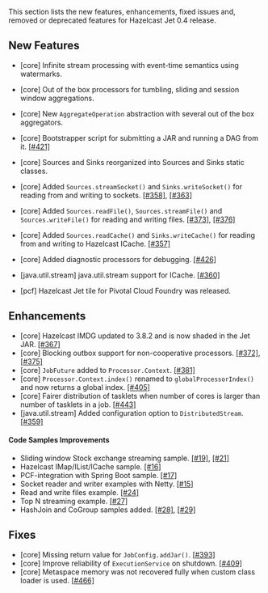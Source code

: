 

This section lists the new features, enhancements, fixed issues and, removed or deprecated features for Hazelcast Jet 0.4 release.

## New Features


- [core] Infinite stream processing with event-time semantics using watermarks.
- [core] Out of the box processors for tumbling, sliding and session window aggregations. 
- [core] New `AggregateOperation` abstraction with several out of the box aggregators.
- [core] Bootstrapper script for submitting a JAR and running a DAG from it. [[#421]](https://github.com/hazelcast/hazelcast-jet/pull/421)
- [core] Sources and Sinks reorganized into Sources and Sinks static classes.
- [core] Added `Sources.streamSocket()` and `Sinks.writeSocket()` for reading from and writing to sockets. [[#358]](https://github.com/hazelcast/hazelcast-jet/pull/358), [[#363]](https://github.com/hazelcast/hazelcast-jet/pull/363)
- [core] Added `Sources.readFile()`, `Sources.streamFile()` and `Sources.writeFile()` for reading and writing files. [[#373]](https://github.com/hazelcast/hazelcast-jet/pull/373), [[#376]](https://github.com/hazelcast/hazelcast-jet/pull/376)
- [core] Added `Sources.readCache()` and `Sinks.writeCache()` for reading from and writing to Hazelcast ICache. [[#357]](https://github.com/hazelcast/hazelcast-jet/pull/357)
- [core] Added diagnostic processors for debugging. [[#426]](https://github.com/hazelcast/hazelcast-jet/pull/426) 

- [java.util.stream] java.util.stream support for ICache. [[#360]](https://github.com/hazelcast/hazelcast-jet/pull/360)
- [pcf] Hazelcast Jet tile for Pivotal Cloud Foundry was released.



## Enhancements


- [core] Hazelcast IMDG updated to 3.8.2 and is now shaded in the Jet JAR. [[#367]](https://github.com/hazelcast/hazelcast-jet/pull/367)
- [core] Blocking outbox support for non-cooperative processors. [[#372]](https://github.com/hazelcast/hazelcast-jet/pull/372), [[#375]](https://github.com/hazelcast/hazelcast-jet/pull/375)
- [core] `JobFuture` added to `Processor.Context`. [[#381]](https://github.com/hazelcast/hazelcast-jet/pull/381)
- [core] `Processor.Context.index()` renamed to `globalProcessorIndex()` and now returns a global index. [[#405]](https://github.com/hazelcast/hazelcast-jet/pull/405)
- [core] Fairer distribution of tasklets when number of cores is larger than number of tasklets in a job. [[#443]](https://github.com/hazelcast/hazelcast-jet/pull/443)
- [java.util.stream] Added configuration option to `DistributedStream`. [[#359]](https://github.com/hazelcast/hazelcast-jet/pull/359)

#### Code Samples Improvements

- Sliding window Stock exchange streaming sample. [[#19]](https://github.com/hazelcast/hazelcast-jet-code-samples/pull/19), [[#21]](https://github.com/hazelcast/hazelcast-jet-code-samples/pull/21)
- Hazelcast IMap/IList/ICache sample. [[#16]](https://github.com/hazelcast/hazelcast-jet-code-samples/pull/16)
- PCF-integration with Spring Boot sample. [[#17]](https://github.com/hazelcast/hazelcast-jet-code-samples/pull/17)
- Socket reader and writer examples with Netty. [[#15]](https://github.com/hazelcast/hazelcast-jet-code-samples/pull/15)
- Read and write files example. [[#24]](https://github.com/hazelcast/hazelcast-jet-code-samples/pull/24)
- Top N streaming example. [[#27]](https://github.com/hazelcast/hazelcast-jet-code-samples/pull/27)
- HashJoin and CoGroup samples added. [[#28]](https://github.com/hazelcast/hazelcast-jet-code-samples/pull/28), [[#29]](https://github.com/hazelcast/hazelcast-jet-code-samples/pull/29)


## Fixes

- [core] Missing return value for `JobConfig.addJar()`. [[#393]](https://github.com/hazelcast/hazelcast-jet/pull/393)
- [core] Improve reliability of `ExecutionService` on shutdown. [[#409]](https://github.com/hazelcast/hazelcast-jet/pull/409)
- [core] Metaspace memory was not recovered fully when custom class loader is used. [[#466]](https://github.com/hazelcast/hazelcast-jet/pull/466)

